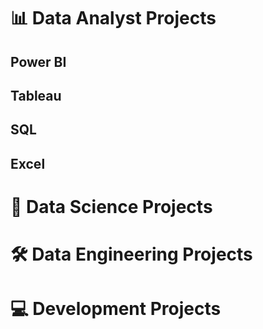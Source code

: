 # 📊 Data Analyst Projects

## Power BI


## Tableau


## SQL


## Excel


# 🤖 Data Science Projects


# 🛠️ Data Engineering Projects


# 💻 Development Projects

